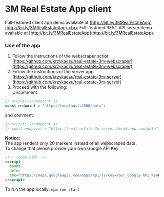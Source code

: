 # 3M Real Estate App client

Full-featured client app demo available at [http://bit.ly/3MRealEstateApp](http://bit.ly/3MRealEstateApp).<br>
Full-featured REST API server demo available at [http://bit.ly/3MRealEstateApp](http://bit.ly/3MRealEstateApp).

### Use of the app
1. Follow the instructions of the webscraper script [https://github.com/krzykaczu/real-estate-3m-webscraper](https://github.com/krzykaczu/real-estate-3m-webscraper)<br>
2. Follow the instructions of the server app [https://github.com/krzykaczu/real-estate-3m-server](https://github.com/krzykaczu/real-estate-3m-server)<br>
3. Proceed with the following:<br>
Uncomment:
```javascript
// src/utils/endpoint.js
const endpoint = "http://localhost:4000/data";
```
and comment:
```javascript
// src/utils/endpoint.js
// const endpoint = "https://real-estate-3m-server.herokuapp.com/data";
```
**Notice:**<br>
The app renders only 20 markers instead of all webscraped data.<br>
To change that please provide your own Google API Key
```html
<!-- index.html -->
<script 
  async 
  defer 
  src="https://maps.googleapis.com/maps/api/js?key=Your_Google_API_Key&callback=mapsCallback" type="text/javascript">
</script>
```
To run the app locally: `npm run start`

